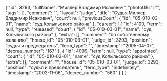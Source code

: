 {
    "id": 3293,
    "fullName": "Миллер Владимир Исакович",
    "photoURL": "",
    "tags": [],
    "comment": "",
    "layout": "judge",
    "title": "Судья Миллер Владимир Исакович",
    "court": null,
    "previousCourt": {
        "id": "05-010-03-01",
        "name": "суд Копыльского района"
    },
    "career": [
        {
            "id": 4100,
            "term": null,
            "type": "released",
            "court": {
                "id": "05-010-03-01",
                "name": "суд Копыльского района"
            },
            "extra": [],
            "comment": "по собственному желанию",
            "house_id": "05-010-03-01",
            "judge_id": 3293,
            "position": "судья и председатель",
            "term_type": "",
            "timestamp": "2005-04-07",
            "decree_number": "167"
        },
        {
            "id": 4099,
            "term": null,
            "type": "appointed",
            "court": {
                "id": "05-010-03-01",
                "name": "суд Копыльского района"
            },
            "extra": [],
            "comment": "",
            "house_id": "05-010-03-01",
            "judge_id": 3293,
            "position": "судья и председатель",
            "term_type": "indefinitely",
            "timestamp": "2002-11-06",
            "decree_number": "560"
        }
    ]
}